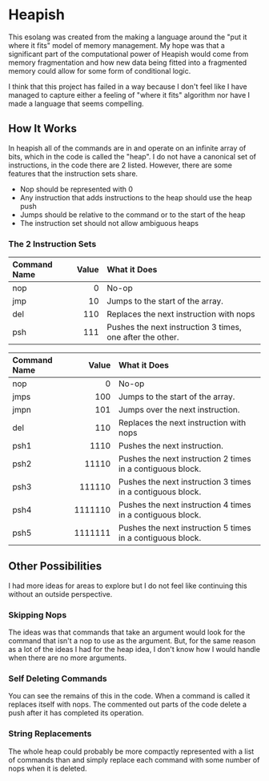 # Heapish
This esolang was created from the making a language around the "put it
where it fits" model of memory management. My hope was that a
significant part of the computational power of Heapish would come from
memory fragmentation and how new data being fitted into a fragmented
memory could allow for some form of conditional logic. 

I think that this project has failed in a way because I don't feel like
I have managed to capture either a feeling of "where it fits" algorithm
nor have I made a language that seems compelling.

## How It Works
In heapish all of the commands are in and operate on an infinite array
of bits, which in the code is called the "heap". I do not have a
canonical set of instructions, in the code there are 2 listed. However,
there are some features that the instruction sets share. 
- Nop should be represented with 0
- Any instruction that adds instructions to the heap should use the heap
  push
- Jumps should be relative to the command or to the start of the heap
- The instruction set should not allow ambiguous heaps

### The 2 Instruction Sets
Command Name | Value | What it Does
:--- | ---: | :---
nop | 0 | No-op
jmp | 10 | Jumps to the start of the array.
del | 110 | Replaces the next instruction with nops
psh | 111 | Pushes the next instruction 3 times, one after the other.

Command Name | Value | What it Does
:--- | ---: | :---
nop | 0 | No-op
jmps | 100 | Jumps to the start of the array.
jmpn | 101 | Jumps over the next instruction.
del | 110 | Replaces the next instruction with nops
psh1 | 1110 | Pushes the next instruction.
psh2 | 11110 | Pushes the next instruction 2 times in a contiguous block.
psh3 | 111110 | Pushes the next instruction 3 times in a contiguous block.
psh4 | 1111110 | Pushes the next instruction 4 times in a contiguous block.
psh5 | 1111111 | Pushes the next instruction 5 times in a contiguous block.

## Other Possibilities
I had more ideas for areas to explore but I do not feel like continuing
this without an outside perspective.

### Skipping Nops
The ideas was that commands that take an argument would look for the
command that isn't a nop to use as the argument. But, for the same
reason as a lot of the ideas I had for the heap idea, I don't know how I
would handle when there are no more arguments.

### Self Deleting Commands
You can see the remains of this in the code. When a command is called it
replaces itself with nops. The commented out parts of the code delete a
push after it has completed its operation.

### String Replacements
The whole heap could probably be more compactly represented with a list
of commands than and simply replace each command with some number of
nops when it is deleted. 
